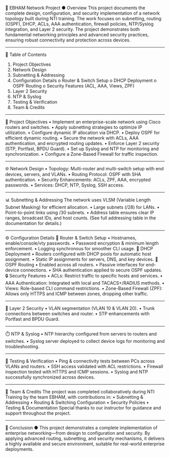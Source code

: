 📘 EBHAM Network Project
●	Overview
This project documents the complete design, configuration, and security implementation of a network topology built during NTI training. The work focuses on subnetting, routing (OSPF), DHCP, ACLs, AAA authentication, firewall policies, NTP/Syslog integration, and Layer 2 security. The project demonstrates both fundamental networking principles and advanced security practices, ensuring robust connectivity and protection across devices.
________________________________________
📑 Table of Contents
1.	Project Objectives
2.	Network Design
3.	Subnetting & Addressing
4.	Configuration Details
o	Router & Switch Setup
o	DHCP Deployment
o	OSPF Routing
o	Security Features (ACL, AAA, Views, ZPF)
5.	Layer 2 Security
6.	NTP & Syslog
7.	Testing & Verification
8.	Team & Credits
________________________________________
🎯 Project Objectives
•	Implement an enterprise-scale network using Cisco routers and switches.
•	Apply subnetting strategies to optimize IP utilization.
•	Configure dynamic IP allocation via DHCP.
•	Deploy OSPF for efficient dynamic routing.
•	Secure the network with ACLs, AAA authentication, and encrypted routing updates.
•	Enforce Layer 2 security (STP, Portfast, BPDU Guard).
•	Set up Syslog and NTP for monitoring and synchronization.
•	Configure a Zone-Based Firewall for traffic inspection.
________________________________________
🌐 Network Design
•	Topology: Multi-router and multi-switch setup with end devices, servers, and VLANs.
•	Routing Protocol: OSPF with SHA authentication.
•	Security Enhancements: ACLs, ZPF, AAA, encrypted passwords.
•	Services: DHCP, NTP, Syslog, SSH access.
________________________________________
📊 Subnetting & Addressing
The network uses VLSM (Variable Length Subnet Masking) for efficient allocation.
•	Large subnets (/28) for LANs.
•	Point-to-point links using /30 subnets.
•	Address table ensures clear IP ranges, broadcast IDs, and host counts.
(See full addressing table in the documentation for details.)
________________________________________
⚙️ Configuration Details
🔧 Router & Switch Setup
•	Hostnames, enable/console/vty passwords.
•	Password encryption & minimum length enforcement.
•	Logging synchronous for smoother CLI usage.
📡 DHCP Deployment
•	Routers configured with DHCP pools for automatic host assignment.
•	Static IP assignments for servers, DNS, and key devices.
📍 OSPF Routing
•	Enabled across all routers.
•	Passive interfaces for end-device connections.
•	SHA authentication applied to secure OSPF updates.
🔒 Security Features
•	ACLs: Restrict traffic to specific hosts and services.
•	AAA Authentication: Integrated with local and TACACS+/RADIUS methods.
•	Views: Role-based CLI command restrictions.
•	Zone-Based Firewall (ZPF): Allows only HTTPS and ICMP between zones, dropping other traffic.
________________________________________
🔐 Layer 2 Security
•	VLAN segmentation (VLAN 10 & VLAN 20).
•	Trunk connections between switches and router.
•	STP enhancements with Portfast and BPDU Guard.
________________________________________
⏱️ NTP & Syslog
•	NTP hierarchy configured from servers to routers and switches.
•	Syslog server deployed to collect device logs for monitoring and troubleshooting.
________________________________________
🧪 Testing & Verification
•	Ping & connectivity tests between PCs across VLANs and routers.
•	SSH access validated with ACL restrictions.
•	Firewall inspection tested with HTTPS and ICMP sessions.
•	Syslog and NTP successfully synchronized across devices.
________________________________________
👥 Team & Credits
The project was completed collaboratively during NTI Training by the team EBHAM, with contributions in:
•	Subnetting & Addressing
•	Routing & Switching Configuration
•	Security Policies
•	Testing & Documentation
Special thanks to our instructor for guidance and support throughout the project.
________________________________________
🚀 Conclusion
●	This project demonstrates a complete implementation of enterprise networking—from design to configuration and security. By applying advanced routing, subnetting, and security mechanisms, it delivers a highly available and secure environment, suitable for real-world enterprise deployments.

